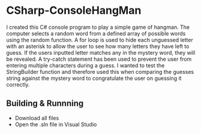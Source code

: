 # CSharp-ConsoleHangMan
I created this C# console program to play a simple game of hangman. The computer selects a random word from a defined array of possible words using the random function. A for loop is used to hide each unguessed letter with an asterisk to allow the user to see how many letters they have left to guess. If the users inputted letter matches any in the mystery word, they will be revealed. A try-catch statement has been used to prevent the user from entering multiple characters during a guess. I wanted to test the StringBuilder function and therefore used this when comparing the guesses string against the mystery word to congratulate the user on guessing it correctly.
## Building & Runnning 
- Download all files
- Open the .sln file in Visual Studio

